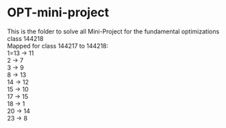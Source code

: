 # OPT-mini-project

This is the folder to solve all Mini-Project for the fundamental optimizations class 144218 <br>
Mapped for class 144217 to 144218:
  <br>
  1=13 -> 11
  <br>
  2 -> 7
  <br>
  3 -> 9
  <br>
  8 -> 13
  <br>
  14 -> 12
  <br>
  15 -> 10
  <br>
  17 -> 15
  <br>
  18 -> 1
  <br>
  20 -> 14
  <br>
  23 -> 8
